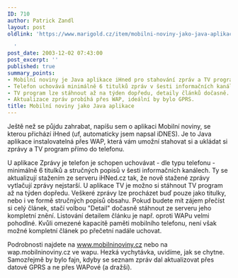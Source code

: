 ```yaml
---
ID: 710
author: Patrick Zandl
layout: post
oldlink: 'https://www.marigold.cz/item/mobilni-noviny-jako-java-aplikace

  '
post_date: 2003-12-02 07:43:00
post_excerpt: ''
published: true
summary_points:
- Mobilní noviny je Java aplikace iHned pro stahování zpráv a TV programu do telefonu.
- Telefon uchovává minimálně 6 titulků zpráv v šesti informačních kanálech.
- TV program lze stáhnout až na týden dopředu, detaily článků dočasně.
- Aktualizace zpráv probíhá přes WAP, ideální by bylo GPRS.
title: Mobilní noviny jako Java aplikace
---
```


<p>
Ještě než se půjdu zahrabat, napíšu sem o aplikaci Mobilní noviny, se kterou přichází iHned (uf, automaticky jsem napsal iDNES). Je to Java aplikace instalovatelná přes WAP, která vám umožní stahovat si a ukládat si zprávy a TV program přímo do telefonu. </p>

<p>
U aplikace Zprávy je telefon je schopen uchovávat - dle typu telefonu - minimálně 6 titulků a stručných popisů v šesti informačních kanálech. Ty se aktualizují stažením ze serveru iHNed.cz tak, že nově stažené zprávy vytlačují zprávy nejstarší. U aplikace TV je možno si stáhnout TV program až na týden dopředu. Veškeré zprávy lze procházet buď pouze jako titulky, nebo i ve formě stručných popisů obsahu. Pokud budete mít zájem přečíst si celý článek, stačí volbou "Detail" dočasně stáhnout ze serveru jeho kompletní znění. Listování detailem článku je např. oproti WAPu velmi pohodlné. Kvůli omezené kapacitě paměti mobilního telefonu, není však možné kompletní článek po přečetní nadále uchovat.</p>

<p>
Podrobnosti najdete na <A href="http://www.mobilninoviny.cz">www.mobilninoviny.cz</A> nebo na wap.mobilninoviny.cz ve wapu. Hezká vychytávka, uvidíme, jak se chytne. Samozřejmě by bylo fajn, kdyby se seznam zpráv dal aktualizovat přes datové GPRS a ne přes WAPové (a dražší).</p>